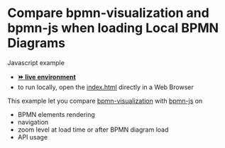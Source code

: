 # Compare bpmn-visualization and bpmn-js when loading Local BPMN Diagrams

Javascript example
- [__:fast_forward: live environment__](https://cdn.statically.io/gh/process-analytics/bpmn-visualization-examples/master/examples/misc/compare-with-bpmn-js/index.html)
- to run locally, open the [index.html](index.html) directly in a Web Browser



This example let you compare [bpmn-visualization](https://github.com/process-analytics/bpmn-visualization-js) with [bpmn-js](https://github.com/bpmn-io/bpmn-js/) on
- BPMN elements rendering
- navigation
- zoom level at load time or after BPMN diagram load
- API usage
